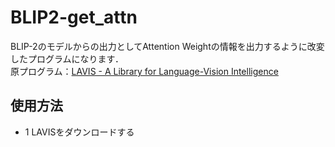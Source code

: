 # BLIP2-get_attn
BLIP-2のモデルからの出力としてAttention Weightの情報を出力するように改変したプログラムになります．<br>
原プログラム：[LAVIS - A Library for Language-Vision Intelligence](https://github.com/salesforce/LAVIS)




## 使用方法
- 1 LAVISをダウンロードする
